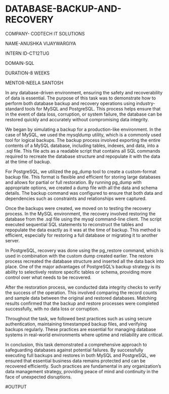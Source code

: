 # DATABASE-BACKUP-AND-RECOVERY

COMPANY- CODTECH IT SOLUTIONS

NAME-ANUSHKA VIJAYWARGIYA

INTERN ID-CT12TUG

DOMAIN-SQL

DURATION-8 WEEKS

MENTOR-NEELA SANTOSH

In any database-driven environment, ensuring the safety and recoverability of data is essential. The purpose of this task was to demonstrate how to perform both database backup and recovery operations using industry-standard tools for MySQL and PostgreSQL. This process helps ensure that in the event of data loss, corruption, or system failure, the database can be restored quickly and accurately without compromising data integrity.

We began by simulating a backup for a production-like environment. In the case of MySQL, we used the mysqldump utility, which is a commonly used tool for logical backups. The backup process involved exporting the entire contents of a MySQL database, including tables, indexes, and data, into a .sql file. This file acts as a readable script that contains all SQL commands required to recreate the database structure and repopulate it with the data at the time of backup.

For PostgreSQL, we utilized the pg_dump tool to create a custom-format backup file. This format is flexible and efficient for storing large databases and allows for partial or full restoration. By running pg_dump with appropriate options, we created a dump file with all the data and schema details. The backup command was configured to ensure that both data and dependencies such as constraints and relationships were captured.

Once the backups were created, we moved on to testing the recovery process. In the MySQL environment, the recovery involved restoring the database from the .sql file using the mysql command-line client. The script executed sequential SQL statements to reconstruct the tables and repopulate the data exactly as it was at the time of backup. This method is efficient, especially for restoring a full database or migrating it to another server.

In PostgreSQL, recovery was done using the pg_restore command, which is used in combination with the custom dump created earlier. The restore process recreated the database structure and inserted all the data back into place. One of the major advantages of PostgreSQL’s backup strategy is its ability to selectively restore specific tables or schema, providing more control over what needs to be recovered.

After the restoration process, we conducted data integrity checks to verify the success of the operation. This involved comparing the record counts and sample data between the original and restored databases. Matching results confirmed that the backup and restore processes were completed successfully, with no data loss or corruption.

Throughout the task, we followed best practices such as using secure authentication, maintaining timestamped backup files, and verifying backups regularly. These practices are essential for managing database systems in real-world environments where uptime and reliability are critical.

In conclusion, this task demonstrated a comprehensive approach to safeguarding databases against potential failures. By successfully executing full backups and restores in both MySQL and PostgreSQL, we ensured that essential business data remains protected and can be recovered efficiently. Such practices are fundamental in any organization’s data management strategy, providing peace of mind and continuity in the face of unexpected disruptions.

#OUTPUT 

